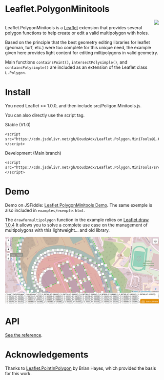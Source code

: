 # Leaflet.PolygonMinitools
<a href="https://github.com/doudz/Leaflet.PolygonMinitools/blob/master/LICENSE"><img align="right" src="https://img.shields.io/badge/license-MIT-blue.svg"></a><br/>
Leaflet.PolygonMinitools is a [Leaflet](http://leafletjs.com/) extension that provides several polygon functions to help create or edit a valid multipolygon with holes. 

Based on the principle that the best geometry editing libraries for leaflet (geoman, turf, etc.) were too complete for this unique need, the example given here provides light content for editing miltipolygons in valid geometry.

Main functions `containsPoint()`, `intersectPolysimple()`, and `containsPolysimple()` are included as an extension of the Leaflet class `L.Polygon`.

# Install
You need Leaflet >= 1.0.0, and then include src/Poligon.Minitools.js.

You can also directly use the script tag.

Stable (V1.0)
```
<script src="https://cdn.jsdelivr.net/gh/DoudzAdx/Leaflet.Polygon.MiniTools@1.0.0/src/Polygon.Minitools.js"></script>
```
Development (Main branch)
```
<script src="https://cdn.jsdelivr.net/gh/DoudzAdx/Leaflet.Polygon.MiniTools/src/Polygon.Minitools.js"></script>
```
# Demo
Demo on JSFiddle: [Leaflet.PolygonMinitools Demo](https://jsfiddle.net/Doudz/89sjqtzo). The same exemple is also included in `examples/exemple.html`.

The `drawformultipolygon` function in the example relies on [Leaflet.draw 1.0.4](https://github.com/Leaflet/Leaflet.draw/tree/v1.0.4)
It allows you to solve a complete use case on the management of multipolygons with this lightweight... and old library.

![Demo screen shot](demo.png)


# API
[See the reference](https://github.com/DoudzAdx/Leaflet.Polygon.Minitools/blob/main/man/Polygon.Minitools.man.md).


# Acknowledgements
Thanks to [Leaflet.PointInPolygon](https://github.com/hayeswise/Leaflet.PointInPolygon) by Brian Hayes, which provided the basis for this work.
